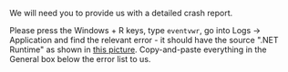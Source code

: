 We will need you to provide us with a detailed crash report.

Please press the Windows + R keys, type `eventvwr`, go into Logs -> Application and find the relevant error - it should have the source ".NET Runtime" as shown in [this picture](http://puu.sh/pl6L5/3d92ea14a2.png). Copy-and-paste everything in the General box below the error list to us.